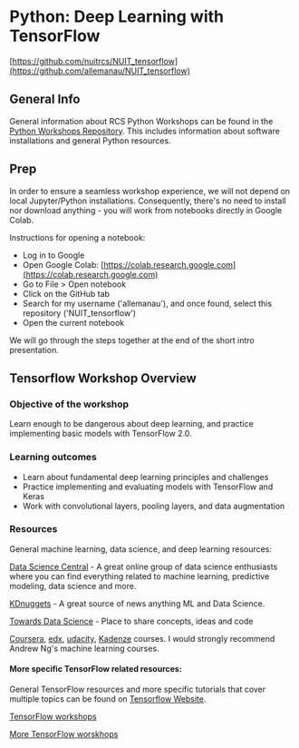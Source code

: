 # Python: Deep Learning with TensorFlow

[https://github.com/nuitrcs/NUIT_tensorflow](https://github.com/allemanau/NUIT_tensorflow)

## General Info

General information about RCS Python Workshops can be found in the [Python Workshops Repository](https://github.com/nuitrcs/pythonworkshops).  This includes information about software installations and general Python resources.

## Prep

In order to ensure a seamless workshop experience, we will not depend on local Jupyter/Python installations. Consequently, there's no need to install nor download anything - you will work from notebooks directly in Google Colab.

Instructions for opening a notebook:

- Log in to Google
- Open Google Colab: [https://colab.research.google.com](https://colab.research.google.com) 
- Go to File > Open notebook
- Click on the GitHub tab
- Search for my username ('allemanau'), and once found, select this repository ('NUIT_tensorflow')
- Open the current notebook

We will go through the steps together at the end of the short intro presentation.

## Tensorflow Workshop Overview

### Objective of the workshop

Learn enough to be dangerous about deep learning, and practice implementing basic models with TensorFlow 2.0.

### Learning outcomes

* Learn about fundamental deep learning principles and challenges
*	Practice implementing and evaluating models with TensorFlow and Keras
* Work with convolutional layers, pooling layers, and data augmentation

### Resources

General machine learning, data science, and deep learning resources:

[Data Science Central](https://www.datasciencecentral.com) - A great online group of data science enthusiasts where you can find everything related to machine learning, predictive modeling, data science and more.

[KDnuggets](https://www.kdnuggets.com/) - A great source of news anything ML and Data Science. 

[Towards Data Science](http://www.towardsdatascience.com) - Place to share concepts, ideas and code

[Coursera](https://www.coursera.org/), [edx](https://www.edx.org/), [udacity](https://www.udacity.com/), [Kadenze](http://www.kadenze.com) courses. I would strongly recommend Andrew Ng's machine learning courses. 

#### More specific TensorFlow related resources:

General TensorFlow resources and more specific tutorials that cover multiple topics can be found on [Tensorflow Website](https://www.tensorflow.org/).  

[TensorFlow workshops](https://github.com/tensorflow/workshops)

[More TensorFlow worskhops](https://www.easy-tensorflow.com/workshops)
